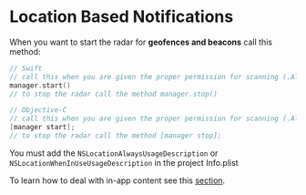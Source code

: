 # Location Based Notifications

When you want to start the radar for **geofences and beacons** call this method:

```swift
// Swift
// call this when you are given the proper permission for scanning (.Always or .InUse)
manager.start()
// to stop the radar call the method manager.stop()
```

```objective-c
// Objective-C
// call this when you are given the proper permission for scanning (.Always or .InUse)
[manager start];
// to stop the radar call the method [manager stop];
```

You must add the `NSLocationAlwaysUsageDescription` or `NSLocationWhenInUseUsageDescription` in the project Info.plist


To learn how to deal with in-app content see this [section](handle-content.md).
